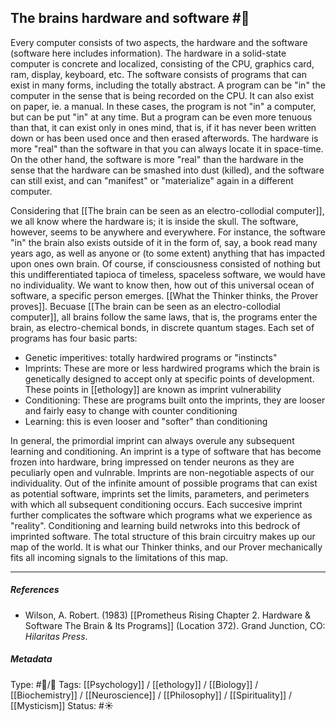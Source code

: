 ## The brains hardware and software  #🧠 

Every computer consists of two aspects, the hardware and the software (software here includes information). The hardware in a solid-state computer is concrete and localized, consisting of the CPU, graphics card, ram, display, keyboard, etc. The software consists of programs that can exist in many forms, including the totally abstract. A program can be "in" the computer in the sense that is being recorded on the CPU. It can also exist on paper, ie. a manual. In these cases, the program is not "in" a computer, but can be put "in" at any time. But a program can be even more tenuous than that, it can exist only in ones mind, that is, if it has never been written down or has been used once and then erased afterwords. The hardware is more "real" than the software in that you can always locate it in space-time. On the other hand, the software is more "real" than the hardware in the sense that the hardware can be smashed into dust (killed), and the software can still exist, and can "manifest" or "materialize" again in a different computer.

Considering that [[The brain can be seen as an electro-collodial computer]], we all know where the hardware is; it is inside the skull. The software, however, seems to be anywhere and everywhere. For instance, the software "in" the brain also exists outside of it in the form of, say, a book read many years ago, as well as anyone or (to some extent) anything that has impacted upon ones own brain. Of course, if consciousness consisted of nothing but this undifferentiated tapioca of timeless, spaceless software, we would have no individuality. We want to know then, how out of this universal ocean of software, a specific person emerges. [[What the Thinker thinks, the Prover proves]]. Becuase [[The brain can be seen as an electro-collodial computer]], all brains follow the same laws, that is, the programs enter the brain, as electro-chemical bonds, in discrete quantum stages. Each set of programs has four basic parts:

- Genetic imperitives: totally hardwired programs or "instincts"
- Imprints: These are more or less hardwired programs which the brain is genetically designed to accept only at specific points of development. These points in [[ethology]] are known as imprint vulnerability
- Conditioning: These are programs built onto the imprints, they are looser and fairly easy to change with counter conditioning
- Learning: this is even looser and "softer" than conditioning

In general, the primordial imprint can always overule any subsequent learning and conditioning. An imprint is a type of software that has become frozen into hardware, bring impressed on tender neurons as they are peculiarly open and vulnrable. Imprints are non-negotiable aspects of our individuality. Out of the infinite amount of possible programs that can exist as potential software, imprints set the limits, parameters, and perimeters with which all subsequent conditioning occurs. Each succesive imprint further complicates the software which programs what we experience as "reality". Conditioning and learning build netwroks into this bedrock of imprinted software. The total structure of this brain circuitry makes up our map of the world. It is what our Thinker thinks, and our Prover mechanically fits all incoming signals to the limitations of this map.

___

##### References

- Wilson, A. Robert. (1983) [[Prometheus Rising Chapter 2. Hardware & Software The Brain & Its Programs]] (Location 372). Grand Junction, CO: _Hilaritas Press_.

##### Metadata

Type: #🔵/🔵 
Tags:   [[Psychology]] / [[ethology]] / [[Biology]] / [[Biochemistry]] / [[Neuroscience]] / [[Philosophy]] / [[Spirituality]] / [[Mysticism]]
Status: #☀️ 
